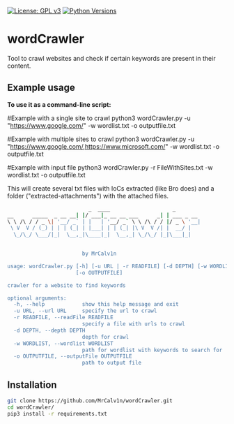 [![License: GPL v3](https://img.shields.io/badge/License-GPLv3-blue.svg)](https://www.gnu.org/licenses/gpl-3.0)
[![Python Versions](https://img.shields.io/pypi/pyversions/yt2mp3.svg)](https://pypi.python.org/pypi/yt2mp3/)


wordCrawler
=============

Tool to crawl websites and check if certain keywords are present in their content.

Example usage
-----

**To use it as a command-line script:**

#Example with a single site to crawl
     python3 wordCrawler.py -u "https://www.google.com/" -w wordlist.txt -o outputfile.txt
     
#Example with multiple sites to crawl
     python3 wordCrawler.py -u "https://www.google.com/,https://www.microsoft.com/" -w wordlist.txt -o outputfile.txt
     
#Example with input file
     python3 wordCrawler.py -r FileWithSites.txt -w wordlist.txt -o outputfile.txt

This will create several txt files with IoCs extracted (like Bro does) and a folder ("extracted-attachments") with the attached files.

```bash 
                          _  ____                    _           
__      _____  _ __ __| |/ ___|_ __ __ ___      _| | ___ _ __ 
\ \ /\ / / _ \| '__/ _` | |   | '__/ _` \ \ /\ / / |/ _ \ '__|
 \ V  V / (_) | | | (_| | |___| | | (_| |\ V  V /| |  __/ |   
  \_/\_/ \___/|_|  \__,_|\____|_|  \__,_| \_/\_/ |_|\___|_|   
                                                              

						by MrCalv1n

usage: wordCrawler.py [-h] [-u URL | -r READFILE] [-d DEPTH] [-w WORDLIST]
                      [-o OUTPUTFILE]

crawler for a website to find keywords

optional arguments:
  -h, --help            show this help message and exit
  -u URL, --url URL     specify the url to crawl
  -r READFILE, --readFile READFILE
                        specify a file with urls to crawl
  -d DEPTH, --depth DEPTH
                        depth for crawl
  -w WORDLIST, --wordlist WORDLIST
                        path for wordlist with keywords to search for
  -o OUTPUTFILE, --outputFile OUTPUTFILE
                        path to output file

```

Installation
------------
```bash
git clone https://github.com/MrCalv1n/wordCrawler.git
cd wordCrawler/
pip3 install -r requirements.txt
```
